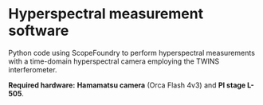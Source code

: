 # Hyperspectral measurement software

Python code using ScopeFoundry to perform hyperspectral measurements with a time-domain hyperspectral camera employing the TWINS interferometer.

**Required hardware:** **Hamamatsu camera** (Orca Flash 4v3) and **PI stage L-505**.
